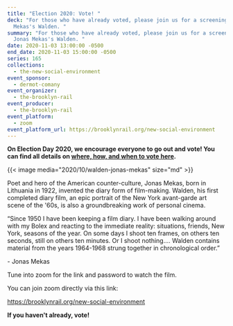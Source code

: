 ```yaml
---
title: "Election 2020: Vote! "
deck: "For those who have already voted, please join us for a screening of Jonas
  Mekas's Walden. "
summary: "For those who have already voted, please join us for a screening of
  Jonas Mekas's Walden. "
date: 2020-11-03 13:00:00 -0500
end_date: 2020-11-03 15:00:00 -0500
series: 165
collections:
  - the-new-social-environment
event_sponsor:
  - dermot-comany
event_organizer:
  - the-brooklyn-rail
event_producer:
  - the-brooklyn-rail
event_platform:
  - zoom
event_platform_url: https://brooklynrail.org/new-social-environment
---
```

**On Election Day 2020, we encourage everyone to go out and vote! You can find all details on [where, how, and when to vote here](https://www.vote.org/).**

{{< image media="2020/10/walden-jonas-mekas" size="md" >}}

Poet and hero of the American counter-culture, Jonas Mekas, born in Lithuania in 1922, invented the diary form of film-making. Walden, his first completed diary film, an epic portrait of the New York avant-garde art scene of the '60s, is also a groundbreaking work of personal cinema.

“Since 1950 I have been keeping a film diary. I have been walking around with my Bolex and reacting to the immediate reality: situations, friends, New York, seasons of the year. On some days I shoot ten frames, on others ten seconds, still on others ten minutes. Or I shoot nothing.... Walden contains material from the years 1964-1968 strung together in chronological order.”  

\- Jonas Mekas

Tune into zoom for the link and password to watch the film.

You can join zoom directly via this link: 

<https://brooklynrail.org/new-social-environment>

**If you haven't already, vote!**